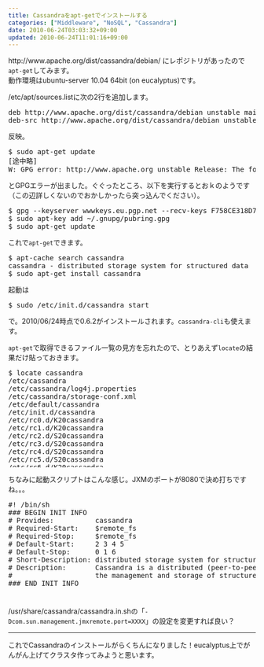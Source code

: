 ```yaml
---
title: Cassandraをapt-getでインストールする
categories: ["Middleware", "NoSQL", "Cassandra"]
date: 2010-06-24T03:03:32+09:00
updated: 2010-06-24T11:01:16+09:00
---
```


<p>
http://www.apache.org/dist/cassandra/debian/ にレポジトリがあったので<code>apt-get</code>してみます。<br />
動作環境はubuntu-server 10.04 64bit (on eucalyptus)です。
</p>
<p>
/etc/apt/sources.listに次の2行を追加します。
</p>
<pre class="prettyprint lang-sh">
deb http://www.apache.org/dist/cassandra/debian unstable main
deb-src http://www.apache.org/dist/cassandra/debian unstable main
</pre>
<p>
反映。
</p>
<pre class="prettyprint lang-sh">
$ sudo apt-get update
[途中略]
W: GPG error: http://www.apache.org unstable Release: The following signatures couldn't be verified because the public key is not available: NO_PUBKEY F758CE318D77295D
</pre>
<p>
とGPGエラーが出ました。ぐぐったところ、以下を実行するとおｋのようです（この辺詳しくないのでおかしかったら突っ込んでください）。
</p>
<pre class="prettyprint lang-sh">
$ gpg --keyserver wwwkeys.eu.pgp.net --recv-keys F758CE318D77295D
$ sudo apt-key add ~/.gnupg/pubring.gpg
$ sudo apt-get update
</pre>
<p>
これで<code>apt-get</code>できます。
</p>
<pre class="prettyprint lang-sh">
$ apt-cache search cassandra
cassandra - distributed storage system for structured data
$ sudo apt-get install cassandra
</pre>
<p>
起動は
</p>
<pre class="prettyprint lang-sh">
$ sudo /etc/init.d/cassandra start
</pre>
<p>
で。2010/06/24時点で0.6.2がインストールされます。<code>cassandra-cli</code>も使えます。<br />
</p>

<p>
<code>apt-get</code>で取得できるファイル一覧の見方を忘れたので、とりあえず<code>locate</code>の結果だけ貼っておきます。
</p>

<pre class="prettyprint lang-sh" style="height:200px;overflow:scroll;">
$ locate cassandra
/etc/cassandra
/etc/cassandra/log4j.properties
/etc/cassandra/storage-conf.xml
/etc/default/cassandra
/etc/init.d/cassandra
/etc/rc0.d/K20cassandra
/etc/rc1.d/K20cassandra
/etc/rc2.d/S20cassandra
/etc/rc3.d/S20cassandra
/etc/rc4.d/S20cassandra
/etc/rc5.d/S20cassandra
/etc/rc6.d/K20cassandra
/home/ubuntu/.cassandra.history
/usr/bin/cassandra-cli
/usr/sbin/cassandra
/usr/share/cassandra
/usr/share/cassandra/antlr-3.1.3.jar
/usr/share/cassandra/apache-cassandra-.jar
/usr/share/cassandra/apache-cassandra.jar
/usr/share/cassandra/avro-1.2.0-dev.jar
/usr/share/cassandra/cassandra.in.sh
/usr/share/cassandra/clhm-production.jar
/usr/share/cassandra/commons-cli-1.1.jar
/usr/share/cassandra/commons-codec-1.2.jar
/usr/share/cassandra/commons-collections-3.2.1.jar
/usr/share/cassandra/commons-lang-2.4.jar
/usr/share/cassandra/google-collections-1.0.jar
/usr/share/cassandra/hadoop-core-0.20.1.jar
/usr/share/cassandra/high-scale-lib.jar
/usr/share/cassandra/jackson-core-asl-1.4.0.jar
/usr/share/cassandra/jackson-mapper-asl-1.4.0.jar
/usr/share/cassandra/jline-0.9.94.jar
/usr/share/cassandra/json-simple-1.1.jar
/usr/share/cassandra/libthrift-r917130.jar
/usr/share/cassandra/log4j-1.2.14.jar
/usr/share/cassandra/slf4j-api-1.5.8.jar
/usr/share/cassandra/slf4j-log4j12-1.5.8.jar
/usr/share/doc/cassandra
/usr/share/doc/cassandra/CHANGES.txt.gz
/usr/share/doc/cassandra/DISCLAIMER.txt
/usr/share/doc/cassandra/NEWS.txt.gz
/usr/share/doc/cassandra/README.Debian
/usr/share/doc/cassandra/README.txt
/usr/share/doc/cassandra/TODO
/usr/share/doc/cassandra/changelog.gz
/usr/share/doc/cassandra/copyright
/usr/share/doc/cassandra/licenses
/usr/share/doc/cassandra/licenses/antlr-3.1.3.txt
/usr/share/doc/cassandra/licenses/avro-1.2.0-dev.txt.gz
/usr/share/doc/cassandra/licenses/clhm-production.txt.gz
/usr/share/doc/cassandra/licenses/commons-cli-1.1.txt.gz
/usr/share/doc/cassandra/licenses/commons-codec-1.2.txt.gz
/usr/share/doc/cassandra/licenses/commons-collections-3.2.1.txt.gz
/usr/share/doc/cassandra/licenses/commons-lang-2.4.txt.gz
/usr/share/doc/cassandra/licenses/google-collections-1.0.txt.gz
/usr/share/doc/cassandra/licenses/hadoop-core-0.20.1.txt.gz
/usr/share/doc/cassandra/licenses/high-scale-lib.txt
/usr/share/doc/cassandra/licenses/jackson-core-asl-1.4.0.txt.gz
/usr/share/doc/cassandra/licenses/jackson-mapper-asl-1.4.0.txt.gz
/usr/share/doc/cassandra/licenses/jline-0.9.94.txt
/usr/share/doc/cassandra/licenses/json-simple-1.1.txt.gz
/usr/share/doc/cassandra/licenses/libthrift-r917130.txt.gz
/usr/share/doc/cassandra/licenses/log4j-1.2.14.txt.gz
/usr/share/doc/cassandra/licenses/slf4j-api-1.5.8.txt
/usr/share/doc/cassandra/licenses/slf4j-log4j12-1.5.8.txt
/var/cache/apt/archives/cassandra_0.6.2_all.deb
/var/lib/cassandra
/var/lib/apt/lists/www.apache.org_dist_cassandra_debian_dists_unstable_Release
/var/lib/apt/lists/www.apache.org_dist_cassandra_debian_dists_unstable_Release.gpg
/var/lib/apt/lists/www.apache.org_dist_cassandra_debian_dists_unstable_main_binary-amd64_Packages
/var/lib/apt/lists/www.apache.org_dist_cassandra_debian_dists_unstable_main_source_Sources
/var/lib/cassandra/commitlog
/var/lib/cassandra/data
/var/lib/dpkg/info/cassandra.conffiles
/var/lib/dpkg/info/cassandra.list
/var/lib/dpkg/info/cassandra.md5sums
/var/lib/dpkg/info/cassandra.postinst
/var/lib/dpkg/info/cassandra.postrm
/var/lib/dpkg/info/cassandra.prerm
/var/lib/update-rc.d/cassandra
/var/log/cassandra
/var/log/cassandra/output.log
/var/log/cassandra/system.log
</pre>

<p>
ちなみに起動スクリプトはこんな感じ。JXMのポートが8080で決め打ちですね。。。
</p>
<pre class="prettyprint lang-sh" style="height:200px;overflow:scroll;">
#! /bin/sh
### BEGIN INIT INFO
# Provides:          cassandra
# Required-Start:    $remote_fs
# Required-Stop:     $remote_fs
# Default-Start:     2 3 4 5
# Default-Stop:      0 1 6
# Short-Description: distributed storage system for structured data
# Description:       Cassandra is a distributed (peer-to-peer) system for
#                    the management and storage of structured data.
### END INIT INFO

# Author: Eric Evans <eevans@racklabs.com>

DESC="Cassandra"
NAME=cassandra
PIDFILE=/var/run/$NAME.pid
SCRIPTNAME=/etc/init.d/$NAME
CONFDIR=/etc/cassandra
JAVA_HOME="/usr/lib/jvm/java-6-openjdk/jre"
JSVC=/usr/bin/jsvc
JVM_MAX_MEM="1G"
JVM_START_MEM="128M"

[ -e /usr/share/cassandra/apache-cassandra.jar ] || exit 0
[ -e /etc/cassandra/storage-conf.xml ] || exit 0

# Read configuration variable file if it is present
[ -r /etc/default/$NAME ] && . /etc/default/$NAME

# Load the VERBOSE setting and other rcS variables
. /lib/init/vars.sh

# Define LSB log_* functions.
# Depend on lsb-base (>= 3.0-6) to ensure that this file is present.
. /lib/lsb/init-functions

#
# Function that returns the applications classpath
#
classpath()
{
    cp=
    for j in /usr/share/$NAME/*.jar; do
        [ "x$cp" = "x" ] && cp=$j || cp=$cp:$j
    done

    # Include the conf directory for purposes of log4j.properties, and
    # commons-daemon in support of the daemonization class.
    printf "$cp:$CONFDIR:/usr/share/java/commons-daemon.jar"
}

#
# Function that returns 0 if process is running, 1 if not
#
is_running()
{
    if [ -f $PIDFILE ]; then
        if ps -p `cat $PIDFILE` &> /dev/null; then
            return 0
        fi
    fi
    return 1
}

#
# Function that starts the daemon/service
#
do_start()
{
    # Return
    #   0 if daemon has been started
    #   1 if daemon was already running
    #   2 if daemon could not be started
    is_running && return 1

    $JSVC \
        -home $JAVA_HOME \
        -pidfile $PIDFILE \
        -errfile "&1" \
        -outfile /var/log/$NAME/output.log \
        -cp `classpath` \
        -Xmx$JVM_MAX_MEM \
        -Xms$JVM_START_MEM \
        -Dcassandra \
        -Dstorage-config=$CONFDIR \
        -Dcom.sun.management.jmxremote.port=8080 \
        -Dcom.sun.management.jmxremote.ssl=false \
        -Dcom.sun.management.jmxremote.authenticate=false \
        $JVM_EXTRA_OPTS \
        org.apache.cassandra.thrift.CassandraDaemon

    if ! is_running; then return 2; fi
}

#
# Function that stops the daemon/service
#
do_stop()
{
	# Return
	#   0 if daemon has been stopped
	#   1 if daemon was already stopped
	#   2 if daemon could not be stopped
	#   other if a failure occurred
    is_running || return 1
    $JSVC -stop -home $JAVA_HOME -pidfile $PIDFILE \
            org.apache.cassandra.thrift.CassandraDaemon
    is_running && return 2 || return 0
}

case "$1" in
  start)
	[ "$VERBOSE" != no ] && log_daemon_msg "Starting $DESC" "$NAME"
	do_start
	case "$?" in
		0|1) [ "$VERBOSE" != no ] && log_end_msg 0 ;;
		2) [ "$VERBOSE" != no ] && log_end_msg 1 ;;
	esac
	;;
  stop)
	[ "$VERBOSE" != no ] && log_daemon_msg "Stopping $DESC" "$NAME"
	do_stop
	case "$?" in
		0|1) [ "$VERBOSE" != no ] && log_end_msg 0 ;;
		2) [ "$VERBOSE" != no ] && log_end_msg 1 ;;
	esac
	;;
  restart|force-reload)
	log_daemon_msg "Restarting $DESC" "$NAME"
	do_stop
	case "$?" in
	  0|1)
		do_start
		case "$?" in
			0) log_end_msg 0 ;;
			1) log_end_msg 1 ;; # Old process is still running
			*) log_end_msg 1 ;; # Failed to start
		esac
		;;
	  *)
	  	# Failed to stop
		log_end_msg 1
		;;
	esac
	;;
  *)
	echo "Usage: $SCRIPTNAME {start|stop|restart|force-reload}" >&2
	exit 3
	;;
esac

:

# vi:ai sw=4 ts=4 tw=0 et
</pre>
<p>
/usr/share/cassandra/cassandra.in.shの「<code>-Dcom.sun.management.jmxremote.port=XXXX</code>」の設定を変更すれば良い？
</p>

<hr />

<p>
これでCassandraのインストールがらくちんになりました！eucalyptus上でがんがん上げてクラスタ作ってみようと思います。
</p>

